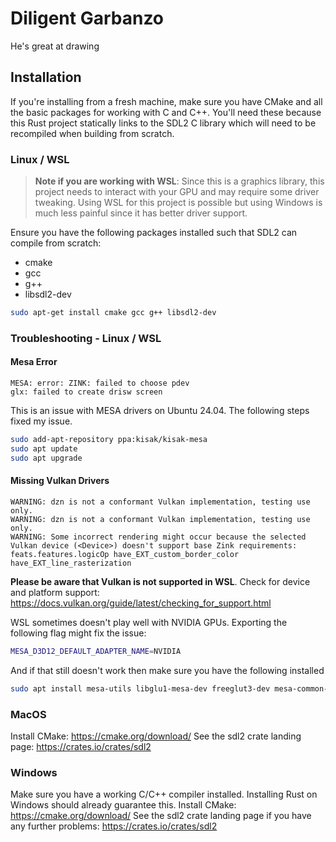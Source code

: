 # Diligent Garbanzo

He's great at drawing

## Installation

If you're installing from a fresh machine, make sure you have CMake and all the basic packages for working with C and C++. You'll need these because this Rust project statically links to the SDL2 C library which will need to be recompiled when building from scratch.

### Linux / WSL

> **Note if you are working with WSL**: Since this is a graphics library, this project needs to interact with your GPU and may require some driver tweaking. Using WSL for this project is possible but using Windows is much less painful since it has better driver support.

Ensure you have the following packages installed such that SDL2 can compile from scratch:

* cmake
* gcc
* g++
* libsdl2-dev

```bash
sudo apt-get install cmake gcc g++ libsdl2-dev
```

### Troubleshooting - Linux / WSL

#### Mesa Error

```text
MESA: error: ZINK: failed to choose pdev
glx: failed to create drisw screen
```

This is an issue with MESA drivers on Ubuntu 24.04. The following steps fixed my issue.

```bash
sudo add-apt-repository ppa:kisak/kisak-mesa
sudo apt update
sudo apt upgrade
```

#### Missing Vulkan Drivers

```text
WARNING: dzn is not a conformant Vulkan implementation, testing use only.
WARNING: dzn is not a conformant Vulkan implementation, testing use only.
WARNING: Some incorrect rendering might occur because the selected Vulkan device (<Device>) doesn't support base Zink requirements: feats.features.logicOp have_EXT_custom_border_color have_EXT_line_rasterization
```

**Please be aware that Vulkan is not supported in WSL**.
Check for device and platform support: <https://docs.vulkan.org/guide/latest/checking_for_support.html>

WSL sometimes doesn't play well with NVIDIA GPUs. Exporting the following flag might fix the issue:

```bash
MESA_D3D12_DEFAULT_ADAPTER_NAME=NVIDIA
```

And if that still doesn't work then make sure you have the following installed

```bash
sudo apt install mesa-utils libglu1-mesa-dev freeglut3-dev mesa-common-dev
```

### MacOS

Install CMake: <https://cmake.org/download/>
See the sdl2 crate landing page: <https://crates.io/crates/sdl2>

### Windows

Make sure you have a working C/C++ compiler installed. Installing Rust on Windows should already guarantee this.
Install CMake: <https://cmake.org/download/>
See the sdl2 crate landing page if you have any further problems: <https://crates.io/crates/sdl2>
